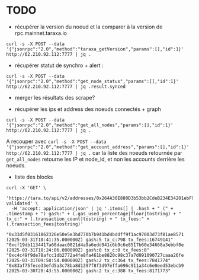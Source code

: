 # TODO

- récupérer la version du noeud et la comparer à la version de rpc.mainnet.taraxa.io

```
curl -s -X POST --data '{"jsonrpc":"2.0","method":"taraxa_getVersion","params":[],"id":1}' http://62.210.92.112:7777 | jq .
```

- récupérer statut de synchro + alert :

```
curl -s -X POST --data '{"jsonrpc":"2.0","method":"get_node_status","params":[],"id":1}' http://62.210.92.112:7777 | jq .result.synced
```

- merger les résultats des scrape?

- récupérer les ips et address des noeuds connectés + graph

```
curl -s -X POST --data '{"jsonrpc":"2.0","method":"get_all_nodes","params":[],"id":1}' http://62.210.92.112:7777 | jq .
```

A recouper avec `curl -s -X POST --data '{"jsonrpc":"2.0","method":"get_account_address","params":[],"id":1}' http://62.210.92.112:7777 | jq .`
car la liste des noeuds retournée par `get_all_nodes` retourne les IP et node_id, et non les accounts derrière les noeuds.

- liste des blocks

```
curl -X 'GET' \
  'https://tara.to/api/v2/addresses/0x264A30E880D3b53bb2CdeB234E34201ebF9A9965/blocks-validated' \
  -H 'accept: application/json' | jq '.items[] | .hash + " (" + .timestamp + ") gas%:" + (.gas_used_percentage|floor|tostring) + " tx_c:" + (.transaction_count|tostring) + " tx_fees:" + (.transaction_fees|tostring)'

"0x33d5f03161862326e50e5e3bd770b7b941bd4bddff9f1ac97003d73f81ae8571 (2025-03-31T10:41:35.000000Z) gas%:5 tx_c:798 tx_fees:16749141"
"0xcf19db1134417a68daac0821d4a9a6edd941c6b9c6e8517b60e34668a3ebbf0e (2025-03-31T10:24:06.000000Z) gas%:0 tx_c:0 tx_fees:0"
"0xc4c49f9de78afcc1db2772a4fe8fa461be8820c98c37a7d091090727caaa26fe (2025-03-31T09:50:54.000000Z) gas%:2 tx_c:364 tx_fees:7841774"
"0x83af75fece33efd5a3c78ba8d1397f8f3d97effa696c911a34c6e0eed53ebcb9 (2025-03-30T20:43:55.000000Z) gas%:2 tx_c:388 tx_fees:8171773"
```
